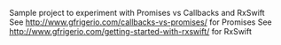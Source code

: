 Sample project to experiment with Promises vs Callbacks and RxSwift\
See http://www.gfrigerio.com/callbacks-vs-promises/ for Promises 
See http://www.gfrigerio.com/getting-started-with-rxswift/ for RxSwift

